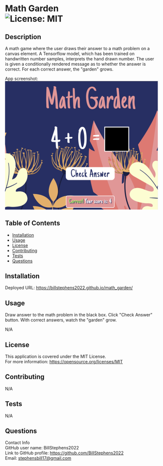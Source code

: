 # Math Garden<br>![License: MIT](https://img.shields.io/badge/License-MIT-yellow.svg)

  ## Description

  A math game where the user draws their answer to a math problem on a canvas element.  A Tensorflow model, which has been trained on handwritten number samples, interprets the hand drawn number.  The user is given a conditionally rendered message as to whether the answer is correct.  For each correct answer, the "garden" grows.

  App screenshot:
  ![app screenshot](./images/screenshot.png)
  
  ## Table of Contents
  
  - [Installation](#installation)
  - [Usage](#usage)
  - [License](#license)
  - [Contributing](#contributing)
  - [Tests](#tests)
  - [Questions](#questions)
  
  ## Installation
  
  Deployed URL:  https://billstephens2022.github.io/math_garden/
  
  ## Usage
  Draw answer to the math problem in the black box.  Click "Check Answer" button.  With correct answers, watch the "garden" grow.
  
  N/A

  ## License
This application is covered under the MIT License.
<br>For more information: https://opensource.org/licenses/MIT
  
  ## Contributing
  N/A
  
  ## Tests
  N/A

  ## Questions
  Contact Info<br>
  GitHub user name: BillStephens2022<br>
  Link to GitHub profile: https://github.com/BillStephens2022<br>
  Email: stephensbill17@gmail.com